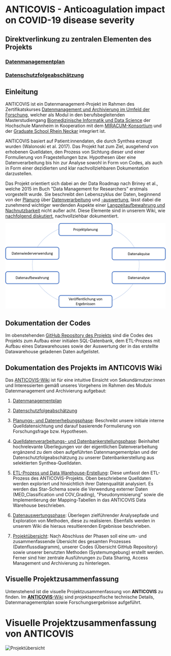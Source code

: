 #  **ANTICOVIS - Anticoagulation impact on COVID-19 disease severity**


## Direktverlinkung zu zentralen Elementen des Projekts
### [Datenmanagementplan](https://github.com/Fuenfgeld/DMA2023TeamB/wiki/Datenmanagementplan)
### [Datenschutzfolgeabschätzung](https://github.com/Fuenfgeld/DMA2023TeamB/wiki/Datenschutzfolgeabsch%C3%A4tzung)

## Einleitung

ANTICOVIS ist ein Datenmanagement-Projekt im Rahmen des Zertifikatskurses [Datenmanagement und Archivierung im Umfeld der Forschung](https://www.master-bids.hs-mannheim.de/studienangebot/datenmanagement-und-archivierung-im-umfeld-der-forschung.html), welcher als Modul in den berufsbegleitenden Masterstudiengang  [Biomedizinische Informatik und Data Science](https://www.master-bids.hs-mannheim.de/) der Hochschule Mannheim in Kooperation mit dem [MIRACUM-Konsortium](https://www.medizininformatik-initiative.de/de/konsortien/miracum) und der [Graduate School Rhein Neckar](https://gsrn.de/) integriert ist.

ANTICOVIS basiert auf Patient:innendaten, die durch Synthea erzeugt wurden (Walonoski et al. 2017). Das Projekt hat zum Ziel, ausgehend von erhobenen Quelldaten, den Prozess von Sichtung dieser und einer Formulierung von Fragestellungen bzw. Hypothesen über eine Datenverarbeitung bis hin zur Analyse sowohl in Form von Codes, als auch in Form einer dezidierten und klar nachvollziehbaren Dokumentation darzustellen.

Das Projekt orientiert sich dabei an der Data Roadmap nach Briney et al., welche 2015 im Buch "Data Management for Researchers" erstmals vorgestellt wurde. Sie beschreibt den Lebenszyklus der Daten, beginnend von der [Planung](https://github.com/Fuenfgeld/DMA2023TeamB/wiki/Planung-und-Organisation) über [Datenverarbeitung](https://github.com/Fuenfgeld/DMA2023TeamB/wiki/Datenverarbeitung) und [-auswertung](https://github.com/Fuenfgeld/DMA2023TeamB/wiki/Datenauswertung), lässt dabei die zunehmend wichtiger werdenden Aspekte einer [Langzeitaufbewahrung und Nachnutzbarkeit](https://github.com/Fuenfgeld/DMA2023TeamB/wiki/Data-Sharing,-Access-und-Archivierung) nicht außer acht. Diese Elemente sind in unserem Wiki, wie [nachfolgend diskutiert](https://github.com/Fuenfgeld/DMA2023TeamB#dokumentation-des-projekts-im-anticovis-wiki), nachvollziehbar dokumentiert.

![Data Roadmap](https://github.com/Fuenfgeld/DMA2023TeamB/blob/main/Darstellungen/Data_Roadmap_Briney.png)

## Dokumentation der Codes

Im obenstehenden [GitHub Repository des Projekts](https://github.com/Fuenfgeld/DMA2023TeamB) sind die Codes des Projekts zum Aufbau einer initialen SQL-Datenbank, dem ETL-Prozess mit Aufbau eines Datawarehouses sowie der Auswertung der in das erstellte Datawarehouse geladenen Daten aufgelistet.

## Dokumentation des Projekts im ANTICOVIS Wiki

Das [ANTICOVIS-Wiki](https://github.com/Fuenfgeld/DMA2023TeamB/wiki) ist für eine intuitive Einsicht von Sekundärnutzer:innen und Interessierten gemäß unseres Vorgehens im Rahmen des Moduls Datenmanagement und Archivierung aufgebaut:

1) [Datenmanagementplan](https://github.com/Fuenfgeld/DMA2023TeamB/wiki/Datenmanagementplan)

2) [Datenschutzfolgeabschätzung](https://github.com/Fuenfgeld/DMA2023TeamB/wiki/Datenschutzfolgeabsch%C3%A4tzung)

3) [Planungs- und Datenerhebungsphase](https://github.com/Fuenfgeld/DMA2023TeamB/wiki/Planung-und-Datenerhebung): Beschreibt unsere initiale interne Quelldatensichtung und darauf basierende Formulierung von Forschungsfrage bzw. Hypothesen.

4) [Quelldatenverarbeitungs- und Datenbankerstellungsphase](https://github.com/Fuenfgeld/DMA2023TeamB/wiki/Quelldatenverarbeitung-und-Datenbankerstellung): Beinhaltet hochrelevante Überlegungen vor der eigentlichen Datenverarbeitung ergänzend zu dem oben aufgeführten Datenmangementplan und der Datenschutzfolgeabschätzung zu unserer Datenbankerstellung aus selektierten Synthea-Quelldaten.

5) [ETL-Prozess und Data Warehouse-Erstellung](https://github.com/Fuenfgeld/DMA2023TeamB/wiki/ETL-Prozess-und-Data-Warehouse-Erstellung): Diese umfasst den ETL-Prozess des ANTICOVIS-Projekts. Oben beschriebene Quelldaten werden exploriert und hinsichtlich ihrer Datenqualität analysiert. Es werden das Star-Schema sowie die Verwendung externer Daten (MED_Classification und COV_Grading), "Pseudonymisierung" sowie die Implementierung der Mapping-Tabellen in das ANTICOVIS Data Warehouse beschrieben.

6) [Datenauswertungsphase](https://github.com/Fuenfgeld/DMA2023TeamB/wiki/Datenauswertung): Überlegen zielführender Analysepfade und Exploration von Methoden, diese zu realisieren. Ebenfalls werden in unserem Wiki die hieraus resultierenden Ergebnisse beschrieben.

7) [Projektübersicht](https://github.com/Fuenfgeld/DMA2023TeamB/wiki/Projekt%C3%BCbersichten): Nach Abschluss der Phasen soll eine um- und zusammenfassende Übersicht des gesamten Prozesses (Datenflussdiagramm), unserer Codes (Übersicht GitHub Repository) sowie unserer benutzten Methoden (Systemumgebung) erstellt werden. Ferner sind hier zentrale Ausführungen zu Data Sharing, Access Management und Archivierung zu hinterlegen.


## Visuelle Projektzusammenfassung

Untenstehend ist die visuelle Projektzusammenfassung von **ANTICOVIS** zu finden. Im [**ANTICOVIS**-Wiki](https://github.com/Fuenfgeld/DMA2023TeamB/wiki) sind projektspezifische technische Details, Datenmanagementplan sowie Forschungsergebnisse aufgeführt.

# **Visuelle Projektzusammenfassung von ANTICOVIS**

![Projektübersicht](https://github.com/Fuenfgeld/DMA2023TeamB/blob/main/Darstellungen/ANTICOVIS%20Projekt%C3%BCbersicht.jpg)
